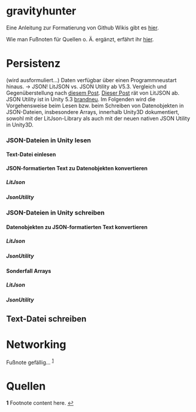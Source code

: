 # gravityhunter

Eine Anleitung zur Formatierung von Github Wikis gibt es [hier](https://github.com/adam-p/markdown-here/wiki/Markdown-Cheatsheet).

Wie man Fußnoten für Quellen o. Ä. ergänzt, erfährt ihr [hier](http://stackoverflow.com/a/32119820/2426386).

# Persistenz

(wird ausformuliert...)
Daten verfügbar über einen Programmneustart hinaus.
-> JSON! LitJSON vs. JSON Utility ab V5.3. Vergleich und Gegenüberstellung nach [diesem Post](http://jacksondunstan.com/articles/3294).
[Dieser Post](http://forgeunity.com/t/unity-5-3-introduces-json-serialization-out-of-the-box/71) rät von LitJSON ab.
JSON Utility ist in Unity 5.3 [brandneu](http://blogs.unity3d.com/2015/12/08/unity-5-3-all-new-features-and-more-platforms/).
Im Folgenden wird die Vorgehensweise beim Lesen bzw. beim Schreiben von Datenobjekten in JSON-Dateien, insbesondere Arrays, innerhalb Unity3D dokumentiert, sowohl mit der LitJson-Library als auch mit der neuen nativen JSON Utility in Unity3D.

### JSON-Dateien in Unity lesen
#### Text-Datei einlesen
#### JSON-formatierten Text zu Datenobjekten konvertieren
##### LitJson
##### JsonUtility
### JSON-Dateien in Unity schreiben
#### Datenobjekten zu JSON-formatierten Text konvertieren
##### LitJson
##### JsonUtility
#### Sonderfall Arrays
##### LitJson
##### JsonUtility
## Text-Datei schreiben



# Networking

Fußnote gefällig... <sup id="a1">[1](#f1)</sup>



# Quellen

<b id="f1">1</b> Footnote content here. [↩](#a1)

